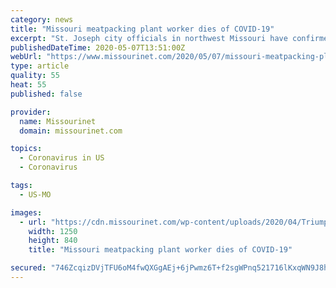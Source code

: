 ```yaml
---
category: news
title: "Missouri meatpacking plant worker dies of COVID-19"
excerpt: "St. Joseph city officials in northwest Missouri have confirmed the second COVID-19 death recorded in Buchanan County is that of a Triumph Foods worker. Earlier, the City of St. Joseph issued a news release that a man in his 40s who had tested positive for the coronavirus on April 22nd had died."
publishedDateTime: 2020-05-07T13:51:00Z
webUrl: "https://www.missourinet.com/2020/05/07/missouri-meatpacking-plant-worker-dies-of-covid-19/"
type: article
quality: 55
heat: 55
published: false

provider:
  name: Missourinet
  domain: missourinet.com

topics:
  - Coronavirus in US
  - Coronavirus

tags:
  - US-MO

images:
  - url: "https://cdn.missourinet.com/wp-content/uploads/2020/04/Triumph.jpeg"
    width: 1250
    height: 840
    title: "Missouri meatpacking plant worker dies of COVID-19"

secured: "746ZcqizDVjTFU6oM4fwQXGgAEj+6jPwmz6T+f2sgWPnq521716lKxqWN9J8hlcpGwhclOyCrUxwrGUG7+DFPbEJ6AJn7VcnQJUJnFCRadmewBM7ih2uPQwDZ4ulhWdQDerDA+DQoa6rOAJbkjLmVhBUWLHOZZujQfd/KRIC4IBSRpN9oZGQFYNC+nBZjOAdI9B9FC0kODLz7telLryipjHmYmB1f++H3/rtgUs5vxa74m54ycydr053mffoBc0YEM2c+Mgs/xJeyrvbLh137LwB7nh3z0TcQOPrYDTTy085kbmzTIAGvADkBOqRzr1YX9k4GgcRXvDDcsyNzB5VO9bdGb2VGd2otLX7q1MatMF4DzKZywO31XHPh8oxYSvjJSjtepevgoM69Lf5gjrnxPW5/fAW+wgI3qspuzFWWxvbcbVkSeYJynJwnCUDXE7ECPVU3VrEkBvHX/9xo/LT+2wcjQ8Fhuhb8Bc8DIcb/RI=;cH38YMpk3LcAuOcAteI6Ww=="
---
```


